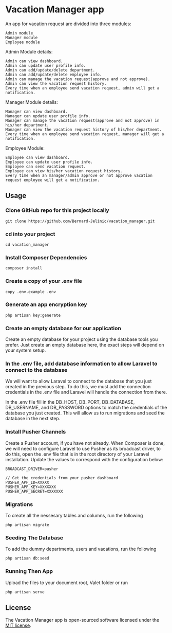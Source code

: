 # Vacation Manager app

An app for vacation request are divided into three modules:

    Admin module
    Manager module
    Employee module

Admin Module details:

    Admin can view dashboard.
    Admin can update user profile info.
    Admin can add/update/delete department.
    Admin can add/update/delete employee info.
    Admin can manage the vacation request(approve and not approve).
    Admin can view the vacation request history.
    Every time when an employee send vacation request, admin will get a notification.

Manager Module details:

    Manager can view dashboard.
    Manager can update user profile info.
    Manager can manage the vacation request(approve and not approve) in his/her department.
    Manager can view the vacation request history of his/her department.
    Every time when an employee send vacation request, manager will get a notification.

Employee Module:

    Employee can view dashboard.
    Employee can update user profile info.
    Employee can send vacation request.
    Employee can view his/her vacation request history.
    Every time when an manager/admin approve or not approve vacation request employee will get a notification.

## Usage

### Clone GitHub repo for this project locally

```
git clone https://github.com/Bernard-Jelinic/vacation_manager.git
```

### cd into your project

```
cd vacation_manager
```

### Install Composer Dependencies

```
composer install
```

### Create a copy of your .env file

```
copy .env.example .env
```

### Generate an app encryption key

```
php artisan key:generate
```

### Create an empty database for our application

Create an empty database for your project using the database tools you prefer.
Just create an empty database here, the exact steps will depend on your system setup.

### In the .env file, add database information to allow Laravel to connect to the database

We will want to allow Laravel to connect to the database that you just created in the previous step. To do this, we must add the connection credentials in the .env file and Laravel will handle the connection from there.

In the .env file fill in the DB_HOST, DB_PORT, DB_DATABASE, DB_USERNAME, and DB_PASSWORD options to match the credentials of the database you just created. This will allow us to run migrations and seed the database in the next step.

### Install Pusher Channels

Create a Pusher account, if you have not already.
When Composer is done, we will need to configure Laravel to use Pusher as its broadcast driver, to do this, open the .env file that is in the root directory of your Laravel installation. Update the values to correspond with the configuration below:

```
BROADCAST_DRIVER=pusher

// Get the credentials from your pusher dashboard
PUSHER_APP_ID=XXXXX
PUSHER_APP_KEY=XXXXXXX
PUSHER_APP_SECRET=XXXXXXX
```

### Migrations

To create all the nessesary tables and columns, run the following

```
php artisan migrate
```

### Seeding The Database

To add the dummy departments, users and vacations, run the following

```
php artisan db:seed
```

### Running Then App

Upload the files to your document root, Valet folder or run

```
php artisan serve
```

## License

The Vacation Manager app is open-sourced software licensed under the [MIT license](https://opensource.org/licenses/MIT).
